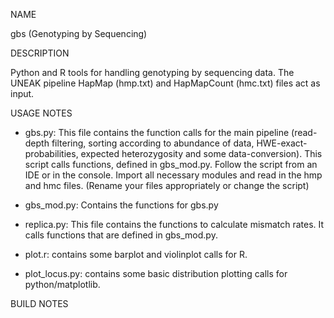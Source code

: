 NAME

gbs (Genotyping by Sequencing)

DESCRIPTION

Python and R tools for handling genotyping by sequencing data. 
The UNEAK pipeline HapMap (hmp.txt) and HapMapCount (hmc.txt) files act as input. 


USAGE NOTES 

* gbs.py: This file contains the function calls for the main pipeline (read-depth filtering, 
  sorting according to abundance of data, HWE-exact-probabilities, expected heterozygosity and some data-conversion). 
  This script calls functions, defined in gbs_mod.py. Follow the script from an IDE or in the console. 
  Import all necessary modules and read in the hmp and hmc files. 
  (Rename your files appropriately or change the script)  
* gbs_mod.py: Contains the functions for gbs.py
* replica.py: This file contains the functions to calculate mismatch rates. 
  It calls functions that are defined in gbs_mod.py.

* plot.r: contains some barplot and violinplot calls for R. 

* plot_locus.py: contains some basic distribution plotting calls for python/matplotlib.



BUILD NOTES



